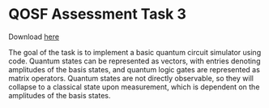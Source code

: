 # QOSF Assessment Task 3
<p>Download <a href = "https://github.com/jrrhuang/QOSF_Application/blob/main/package.zip?raw=true">here</a></p>

The goal of the task is to implement a basic quantum circuit simulator using code. Quantum states can be represented as vectors, with entries denoting amplitudes
of the basis states, and quantum logic gates are represented as matrix operators. Quantum states are not directly observable, so they will collapse to a
classical state upon measurement, which is dependent on the amplitudes of the basis states. 
